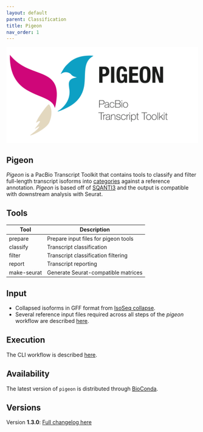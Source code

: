 ```yaml
---
layout: default
parent: Classification
title: Pigeon
nav_order: 1
---
```


<p align="center">
  <img src="../img/pigeon-card.png" alt="pigeon logo" width="650px"/>
</p>

## Pigeon

_Pigeon_ is a PacBio Transcript Toolkit that contains tools to classify and filter full-length transcript isoforms into [categories](/classification/categories) against a reference annotation. _Pigeon_ is based off of [SQANTI3](https://github.com/ConesaLab/SQANTI3) and the output is compatible with downstream analysis with Seurat.

## Tools

| Tool | Description |
| ----------- | ---- |
| prepare     | Prepare input files for pigeon tools |
| classify    | Transcript classification |
| filter      | Transcript classification filtering |
| report      | Transcript reporting |
| make-seurat | Generate Seurat-compatible matrices |

## Input

- Collapsed isoforms in GFF format from [IsoSeq collapse](/classification/isoseq-collapse).
- Several reference input files required across all steps of the _pigeon_ workflow are described [here](/classification/pigeon-input).

## Execution

The CLI workflow is described [here](/classification/workflow).

## Availability
The latest version of `pigeon` is distributed through [BioConda](https://github.com/PacificBiosciences/pbbioconda).

## Versions
Version **1.3.0**: [Full changelog here](/classification/pigeon-changelog)
